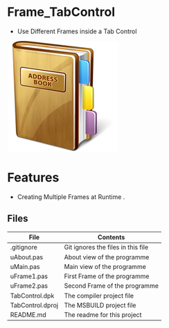 # Frame_TabControl
- Use Different Frames inside a Tab Control
                                                             
![](Frame_TabControl.png) 



# Features  
- Creating Multiple Frames at Runtime . 









## Files

| File | Contents | 
| --- | --- |
| .gitignore | Git ignores the files in this file |
| uAbout.pas | About view of the programme |
| uMain.pas | Main view of the programme |
| uFrame1.pas| First Frame of the programme |
| uFrame2.pas| Second Frame of the programme |
| TabControl.dpk | The compiler project file |
| TabControl.dproj | The MSBUILD project file |
| README.md | The readme for this project |
